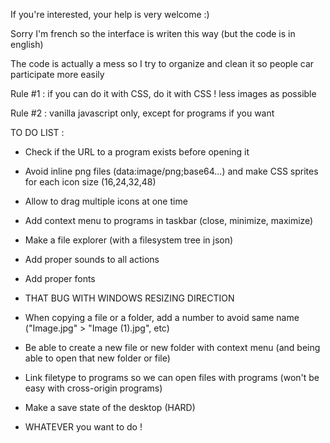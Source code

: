 If you're interested, your help is very welcome :)

Sorry I'm french so the interface is writen this way (but the code is in english)

The code is actually a mess so I try to organize and clean it so people car participate more easily

Rule #1 : if you can do it with CSS, do it with CSS ! less images as possible

Rule #2 : vanilla javascript only, except for programs if you want


TO DO LIST :

* Check if the URL to a program exists before opening it
* Avoid inline png files (data:image/png;base64...) and make CSS sprites for each icon size (16,24,32,48)
* Allow to drag multiple icons at one time
* Add context menu to programs in taskbar (close, minimize, maximize)
* Make a file explorer (with a filesystem tree in json)
* Add proper sounds to all actions
* Add proper fonts
* THAT BUG WITH WINDOWS RESIZING DIRECTION
* When copying a file or a folder, add a number to avoid same name ("Image.jpg" > "Image (1).jpg", etc)
* Be able to create a new file or new folder with context menu (and being able to open that new folder or file)
* Link filetype to programs so we can open files with programs (won't be easy with cross-origin programs)
* Make a save state of the desktop (HARD)

* WHATEVER you want to do !
